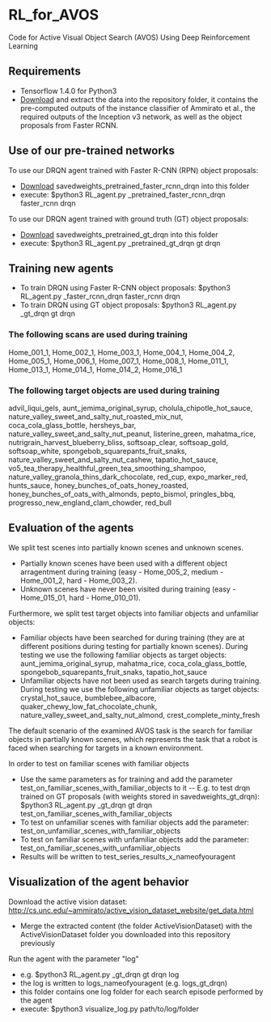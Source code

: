 # RL_for_AVOS
Code for Active Visual Object Search (AVOS) Using Deep Reinforcement Learning

## Requirements
- Tensorflow 1.4.0 for Python3
- [Download](https://drive.google.com/open?id=1VflwmxfLVTee7fDm_eR2xGz9CrrerdzF) and extract the data into the repository folder, it contains the pre-computed outputs of the instance classifier of Ammirato et al., the required outputs of the Inception v3 network, as well as the object proposals from Faster RCNN.

## Use of our pre-trained networks
To use our DRQN agent trained with Faster R-CNN (RPN) object proposals:
- [Download](https://drive.google.com/open?id=1EfgheF2GyoyHvwWrngsKoNRxhmZtfyDw) savedweights_pretrained_faster_rcnn_drqn into this folder
- execute:  $python3 RL_agent.py _pretrained_faster_rcnn_drqn faster_rcnn drqn

To use our DRQN agent trained with ground truth (GT) object proposals:
- [Download](https://drive.google.com/open?id=1mrWDXDls5d_Z6SjA7OitOlh6q2yfEz5r) savedweights_pretrained_gt_drqn into this folder
- execute:  $python3 RL_agent.py _pretrained_gt_drqn gt drqn

## Training new agents
- To train DRQN using Faster R-CNN object proposals: $python3 RL_agent.py _faster_rcnn_drqn faster_rcnn drqn
- To train DRQN using GT object proposals: $python3 RL_agent.py _gt_drqn gt drqn

### The following scans are used during training
Home_001_1, Home_002_1, Home_003_1, Home_004_1, Home_004_2, Home_005_1, Home_006_1, Home_007_1,
Home_008_1, Home_011_1, Home_013_1, Home_014_1, Home_014_2, Home_016_1

### The following target objects are used during training
advil_liqui_gels, aunt_jemima_original_syrup, cholula_chipotle_hot_sauce,
nature_valley_sweet_and_salty_nut_roasted_mix_nut, coca_cola_glass_bottle,
hersheys_bar, nature_valley_sweet_and_salty_nut_peanut, listerine_green,
mahatma_rice, nutrigrain_harvest_blueberry_bliss, softsoap_clear, softsoap_gold,
softsoap_white, spongebob_squarepants_fruit_snaks, nature_valley_sweet_and_salty_nut_cashew,
tapatio_hot_sauce, vo5_tea_therapy_healthful_green_tea_smoothing_shampoo, 
nature_valley_granola_thins_dark_chocolate, red_cup, expo_marker_red, hunts_sauce,
honey_bunches_of_oats_honey_roasted, honey_bunches_of_oats_with_almonds, pepto_bismol,
pringles_bbq, progresso_new_england_clam_chowder, red_bull

## Evaluation of the agents
We split test scenes into partially known scenes and unknown scenes.
- Partially known scenes have been used with a different object arragentment during training (easy - Home_005_2, medium - Home_001_2, hard - Home_003_2).
- Unknown scenes have never been visited during training (easy - Home_015_01, hard - Home_010_01).

Furthermore, we split test target objects into familiar objects and unfamiliar objects:
- Familiar objects have been searched for during training (they are at different positions during testing for partially known scenes). During testing we use the following familiar objects as target objects: aunt_jemima_original_syrup, mahatma_rice, coca_cola_glass_bottle, spongebob_squarepants_fruit_snaks, tapatio_hot_sauce
- Unfamiliar objects have not been used as search targets during training. During testing we use the following unfamiliar objects as target objects: crystal_hot_sauce, bumblebee_albacore, quaker_chewy_low_fat_chocolate_chunk, nature_valley_sweet_and_salty_nut_almond, crest_complete_minty_fresh

The default scenario of the examined AVOS task is the search for familiar objects in partially known scenes, which represents the task that a robot is faced when searching for targets in a known environment.

In order to test on familiar scenes with familiar objects
- Use the same parameters as for training and add the parameter test_on_familiar_scenes_with_familiar_objects to it
-- E.g. to test drqn trained on GT proposals (with weights stored in savedweights_gt_drqn): $python3 RL_agent.py _gt_drqn gt drqn test_on_familiar_scenes_with_familiar_objects
- To test on unfamiliar scenes with familiar objects add the parameter: test_on_unfamiliar_scenes_with_familiar_objects
- To test on familiar scenes with unfamiliar objects add the parameter: test_on_familiar_scenes_with_unfamiliar_objects
- Results will be written to test_series_results_x_nameofyouragent

## Visualization of the agent behavior
Download the active vision dataset: http://cs.unc.edu/~ammirato/active_vision_dataset_website/get_data.html
- Merge the extracted content (the folder ActiveVisionDataset) with the ActiveVisionDataset folder you downloaded into this repository previously

Run the agent with the parameter "log"
- e.g. $python3 RL_agent.py _gt_drqn gt drqn log
- the log is written to logs_nameofyouragent (e.g. logs_gt_drqn)
- this folder contains one log folder for each search episode performed by the agent
- execute: $python3 visualize_log.py path/to/log/folder

